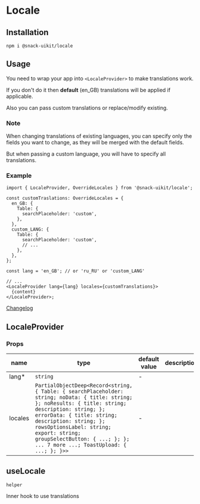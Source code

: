 # Locale

## Installation

`npm i @snack-uikit/locale`

## Usage

You need to wrap your app into `<LocaleProvider>` to make translations work.

If you don't do it then **default** (en_GB) translations will be applied if applicable.

Also you can pass custom translations or replace/modify existing.

### Note

When changing translations of existing languages, you can specify only the fields you want to change, as they will be merged with the default fields.

But when passing a custom language, you will have to specify all translations.

### Example

```tsx
import { LocaleProvider, OverrideLocales } from '@snack-uikit/locale';

const customTraslations: OverrideLocales = {
  en_GB: {
    Table: {
      searchPlaceholder: 'custom',
    },
  },
  custom_LANG: {
    Table: {
      searchPlaceholder: 'custom',
      // ...
    },
  },
};

const lang = 'en_GB'; // or 'ru_RU' or 'custom_LANG'

// ...
<LocaleProvider lang={lang} locales={customTranslations}>
  {content}
</LocaleProvider>;
```

[Changelog](./CHANGELOG.md)

[//]: DOCUMENTATION_SECTION_START
[//]: THIS_SECTION_IS_AUTOGENERATED_PLEASE_DONT_EDIT_IT

## LocaleProvider

### Props

| name    | type                                                                                                                                                                                                                                                                                                                              | default value | description |
| ------- | --------------------------------------------------------------------------------------------------------------------------------------------------------------------------------------------------------------------------------------------------------------------------------------------------------------------------------- | ------------- | ----------- |
| lang\*  | `string`                                                                                                                                                                                                                                                                                                                          | -             |             |
| locales | `PartialObjectDeep<Record<string, { Table: { searchPlaceholder: string; noData: { title: string; }; noResults: { title: string; description: string; }; errorData: { title: string; description: string; }; rowsOptionsLabel: string; export: string; groupSelectButton: { ...; }; }; ... 7 more ...; ToastUpload: { ...; }; }>>` | -             |             |

## useLocale

`helper`

Inner hook to use translations

[//]: DOCUMENTATION_SECTION_END

